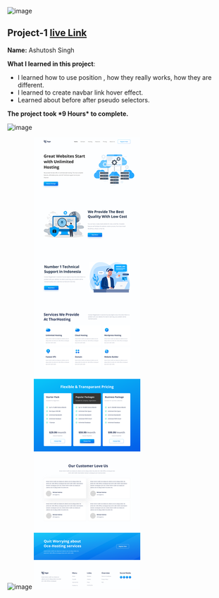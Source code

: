 ![image](https://img.shields.io/badge/project-1-red)

## Project-1 [live Link](https://judgeuix.netlify.app/)

**Name:** Ashutosh Singh

**What I learned in this project**:

- I learned how to use position , how they really works, how they are different.
- I learned to create navbar link hover effect.
- Learned about before after pseudo selectors.

**The project took \***9 Hours**\* to complete.**

![image](https://img.shields.io/badge/INeuron-LearnCodeOnline-brightgreen)

![image](https://img.shields.io/badge/Full%20stack%20JS%20bootcamp-Hitesh%20Chaudhary-lightgrey)
![image](11.png)
